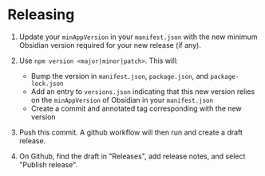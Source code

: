 # Releasing

1. Update your `minAppVersion` in your `manifest.json` with the new minimum Obsidian version required for your new release (if any).
2. Use `npm version <major|minor|patch>`. This will:
   -  Bump the version in `manifest.json`, `package.json`, and `package-lock.json`
   -  Add an entry to `versions.json` indicating that this new version relies on the `minAppVersion` of Obsidian in your `manifest.json`
   -  Create a commit and annotated tag corresponding with the new version

3. Push this commit. A github workflow will then run and create a draft release.
4. On Github, find the draft in "Releases", add release notes, and select "Publish release".